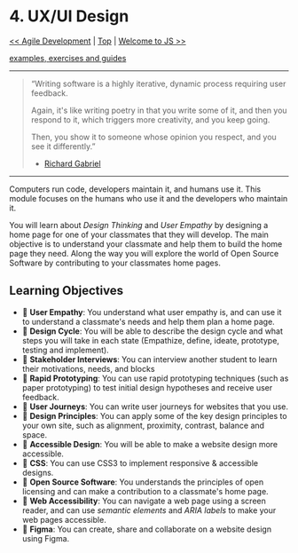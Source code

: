 # 4. UX/UI Design

[&lt;&lt; Agile Development](../agile-development/README.md) \| [Top](../README.md) \| [Welcome to JS &gt;&gt;](../welcome-to-js/README.md)

[examples, exercises and guides](https://github.com/HackYourFutureBelgium/ux-ui-design)

---

> “Writing software is a highly iterative, dynamic process requiring user feedback.
>
> Again, it's like writing poetry in that you write some of it, and then you respond to it, which triggers more creativity, and you keep going.
>
> Then, you show it to someone whose opinion you respect, and you see it differently.”
>
> - [Richard Gabriel](https://dreamsongs.com/PoetryOfProgramming.html)

---

Computers run code, developers maintain it, and humans use it. This module focuses on the humans who use it and the developers who maintain it.

You will learn about _Design Thinking_ and _User Empathy_ by designing a home page for one of your classmates that they will develop. The main objective is to understand your classmate and help them to build the home page they need. Along the way you will explore the world of Open Source Software by contributing to your classmates home pages.

## Learning Objectives

- 🥚 **User Empathy**: You understand what user empathy is, and can use it to understand a classmate's needs and help them plan a home page.
- 🥚 **Design Cycle**: You will be able to describe the design cycle and what steps you will take in each state (Empathize, define, ideate, prototype, testing and implement).
- 🥚 **Stakeholder Interviews**: You can interview another student to learn their motivations, needs, and blocks
- 🥚 **Rapid Prototyping**: You can use rapid prototyping techniques (such as paper prototyping) to test initial design hypotheses and receive user feedback.
- 🥚 **User Journeys**: You can write user journeys for websites that you use.
- 🐣 **Design Principles**: You can apply some of the key design principles to your own site, such as alignment, proximity, contrast, balance and space.
- 🐣 **Accessible Design**: You will be able to make a website design more accessible.
- 🐣 **CSS**: You can use CSS3 to implement responsive & accessible designs.
- 🐣 **Open Source Software**: You understands the principles of open licensing and can make a contribution to a classmate's home page.
- 🐥 **Web Accessibility**: You can navigate a web page using a screen reader, and can use _semantic elements_ and _ARIA labels_ to make your web pages accessible.
- 🐥 **Figma**: You can create, share and collaborate on a website design using Figma.

<!-- from coaches, to place:

<details>
<summary>expand/collapse</summary>
<br>


### Research, Definition

- You will be able to decide when quantitative data is necessary or when qualitative data is necessary, and how to collect both types of data.
- You will be able to conduct some user research to understand user needs, motivations and pain points. Such as user Interview and a user survey.
- You will understand how to interpret quantitative and qualitative data.
- You will be able to use the user research data gathered to define the problem that you need to solve and write a hypothesis on a potential solution.
- You will use your research findings and initial rapid prototyping to map the user journeys for your websites

### Ideate

- You will learn the basics of using a component library


-->
